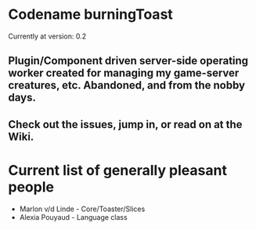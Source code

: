 # Codename burningToast

Currently at version: 0.2
  
Plugin/Component driven server-side operating worker created for managing my game-server creatures, etc. Abandoned, and from the nobby days.
---
Check out the issues, jump in, or read on at the Wiki.  
---
# Current list of generally pleasant people  
* Marlon v/d Linde - Core/Toaster/Slices
* Alexia Pouyaud - Language class